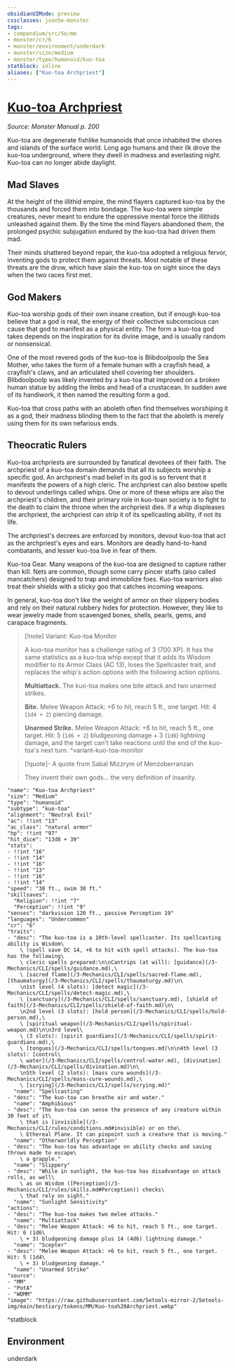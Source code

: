```yaml
---
obsidianUIMode: preview
cssclasses: json5e-monster
tags:
- compendium/src/5e/mm
- monster/cr/6
- monster/environment/underdark
- monster/size/medium
- monster/type/humanoid/kuo-toa
statblock: inline
aliases: ["Kuo-toa Archpriest"]
---
```

# [Kuo-toa Archpriest](3-Mechanics/CLI/bestiary/humanoid/kuo-toa-archpriest.md)
*Source: Monster Manual p. 200*  

Kuo-toa are degenerate fishlike humanoids that once inhabited the shores and islands of the surface world. Long ago humans and their ilk drove the kuo-toa underground, where they dwell in madness and everlasting night. Kuo-toa can no longer abide daylight.

## Mad Slaves

At the height of the illithid empire, the mind flayers captured kuo-toa by the thousands and forced them into bondage. The kuo-toa were simple creatures, never meant to endure the oppressive mental force the illithids unleashed against them. By the time the mind flayers abandoned them, the prolonged psychic subjugation endured by the kuo-toa had driven them mad.

Their minds shattered beyond repair, the kuo-toa adopted a religious fervor, inventing gods to protect them against threats. Most notable of these threats are the drow, which have slain the kuo-toa on sight since the days when the two races first met.

## God Makers

Kuo-toa worship gods of their own insane creation, but if enough kuo-toa believe that a god is real, the energy of their collective subconscious can cause that god to manifest as a physical entity. The form a kuo-toa god takes depends on the inspiration for its divine image, and is usually random or nonsensical.

One of the most revered gods of the kuo-toa is Blibdoolpoolp the Sea Mother, who takes the form of a female human with a crayfish head, a crayfish's claws, and an articulated shell covering her shoulders. Blibdoolpoolp was likely invented by a kuo-toa that improved on a broken human statue by adding the limbs and head of a crustacean. In sudden awe of its handiwork, it then named the resulting form a god.

Kuo-toa that cross paths with an aboleth often find themselves worshiping it as a god, their madness blinding them to the fact that the aboleth is merely using them for its own nefarious ends.

## Theocratic Rulers

Kuo-toa archpriests are surrounded by fanatical devotees of their faith. The archpriest of a kuo-toa domain demands that all its subjects worship a specific god. An archpriest's mad belief in its god is so fervent that it manifests the powers of a high cleric. The archpriest can also bestow spells to devout underlings called whips. One or more of these whips are also the archpriest's children, and their primary role in kuo-toan society is to fight to the death to claim the throne when the archpriest dies. If a whip displeases the archpriest, the archpriest can strip it of its spellcasting ability, if not its life.

The archpriest's decrees are enforced by monitors, devout kuo-toa that act as the archpriest's eyes and ears. Monitors are deadly hand-to-hand combatants, and lesser kuo-toa live in fear of them.

Kuo-toa Gear. Many weapons of the kuo-toa are designed to capture rather than kill. Nets are common, though some carry pincer staffs (also called mancatchers) designed to trap and immobilize foes. Kuo-toa warriors also treat their shields with a sticky goo that catches incoming weapons.

In general, kuo-toa don't like the weight of armor on their slippery bodies and rely on their natural rubbery hides for protection. However, they like to wear jewelry made from scavenged bones, shells, pearls, gems, and carapace fragments.

> [!note] Variant: Kuo-toa Monitor
> 
> A kuo-toa monitor has a challenge rating of 3 (700 XP). It has the same statistics as a kuo-toa whip except that it adds its Wisdom modifier to its Armor Class (AC 13), loses the Spellcaster trait, and replaces the whip's action options with the following action options.
> 
> **Multiattack.** The kuo-toa makes one bite attack and two unarmed strikes.
> 
> **Bite.** Melee Weapon Attack: +6 to hit, reach 5 ft., one target. Hit: 4 (`1d4 + 2`) piercing damage.
> 
> **Unarmed Strike.** Melee Weapon Attack: +6 to hit, reach 5 ft., one target. Hit: 5 (`1d6 + 2`) bludgeoning damage + 3 (`1d6`) lightning damage, and the target can't take reactions until the end of the kuo-toa's next turn.
^variant-kuo-toa-monitor

> [!quote]- A quote from Sabal Mizzrym of Menzoberranzan  
> 
> They invent their own gods... the very definition of insanity.


```statblock
"name": "Kuo-toa Archpriest"
"size": "Medium"
"type": "humanoid"
"subtype": "kuo-toa"
"alignment": "Neutral Evil"
"ac": !!int "13"
"ac_class": "natural armor"
"hp": !!int "97"
"hit_dice": "13d8 + 39"
"stats":
- !!int "16"
- !!int "14"
- !!int "16"
- !!int "13"
- !!int "16"
- !!int "14"
"speed": "30 ft., swim 30 ft."
"skillsaves":
  "Religion": !!int "7"
  "Perception": !!int "9"
"senses": "darkvision 120 ft., passive Perception 19"
"languages": "Undercommon"
"cr": "6"
"traits":
- "desc": "The kuo-toa is a 10th-level spellcaster. Its spellcasting ability is Wisdom\
    \ (spell save DC 14, +6 to hit with spell attacks). The kuo-toa has the following\
    \ cleric spells prepared:\n\nCantrips (at will): [guidance](/3-Mechanics/CLI/spells/guidance.md),\
    \ [sacred flame](/3-Mechanics/CLI/spells/sacred-flame.md), [thaumaturgy](/3-Mechanics/CLI/spells/thaumaturgy.md)\n\
    \n1st level (4 slots): [detect magic](/3-Mechanics/CLI/spells/detect-magic.md),\
    \ [sanctuary](/3-Mechanics/CLI/spells/sanctuary.md), [shield of faith](/3-Mechanics/CLI/spells/shield-of-faith.md)\n\
    \n2nd level (3 slots): [hold person](/3-Mechanics/CLI/spells/hold-person.md),\
    \ [spiritual weapon](/3-Mechanics/CLI/spells/spiritual-weapon.md)\n\n3rd level\
    \ (3 slots): [spirit guardians](/3-Mechanics/CLI/spells/spirit-guardians.md),\
    \ [tongues](/3-Mechanics/CLI/spells/tongues.md)\n\n4th level (3 slots): [control\
    \ water](/3-Mechanics/CLI/spells/control-water.md), [divination](/3-Mechanics/CLI/spells/divination.md)\n\
    \n5th level (2 slots): [mass cure wounds](/3-Mechanics/CLI/spells/mass-cure-wounds.md),\
    \ [scrying](/3-Mechanics/CLI/spells/scrying.md)"
  "name": "Spellcasting"
- "desc": "The kuo-toa can breathe air and water."
  "name": "Amphibious"
- "desc": "The kuo-toa can sense the presence of any creature within 30 feet of it\
    \ that is [invisible](/3-Mechanics/CLI/rules/conditions.md#invisible) or on the\
    \ Ethereal Plane. It can pinpoint such a creature that is moving."
  "name": "Otherworldly Perception"
- "desc": "The kuo-toa has advantage on ability checks and saving throws made to escape\
    \ a grapple."
  "name": "Slippery"
- "desc": "While in sunlight, the kuo-toa has disadvantage on attack rolls, as well\
    \ as on Wisdom ([Perception](/3-Mechanics/CLI/rules/skills.md#Perception)) checks\
    \ that rely on sight."
  "name": "Sunlight Sensitivity"
"actions":
- "desc": "The kuo-toa makes two melee attacks."
  "name": "Multiattack"
- "desc": "Melee Weapon Attack: +6 to hit, reach 5 ft., one target. Hit: 6 (1d6\
    \ + 3) bludgeoning damage plus 14 (4d6) lightning damage."
  "name": "Scepter"
- "desc": "Melee Weapon Attack: +6 to hit, reach 5 ft., one target. Hit: 5 (1d4\
    \ + 3) bludgeoning damage."
  "name": "Unarmed Strike"
"source":
- "MM"
- "PotA"
- "WDMM"
"image": "https://raw.githubusercontent.com/5etools-mirror-2/5etools-img/main/bestiary/tokens/MM/Kuo-toa%20Archpriest.webp"
```
^statblock

## Environment

underdark